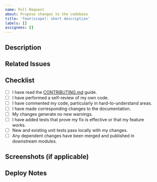 ```yaml
---
name: Pull Request
about: Propose changes to the codebase
title: 'feat(scope): short description'
labels: []
assignees: []
---
```


## Description

<!-- Briefly describe the changes in this pull request. -->

## Related Issues

<!-- Link any related issues here (e.g., closes #123, fixes #456). -->

## Checklist

- [ ] I have read the [CONTRIBUTING.md](CONTRIBUTING.md) guide.
- [ ] I have performed a self-review of my own code.
- [ ] I have commented my code, particularly in hard-to-understand areas.
- [ ] I have made corresponding changes to the documentation.
- [ ] My changes generate no new warnings.
- [ ] I have added tests that prove my fix is effective or that my feature works.
- [ ] New and existing unit tests pass locally with my changes.
- [ ] Any dependent changes have been merged and published in downstream modules.

## Screenshots (if applicable)

<!-- Add screenshots here if the changes are visual. -->

## Deploy Notes

<!-- Notes regarding deployment, e.g., new environment variables, migration steps, etc. -->